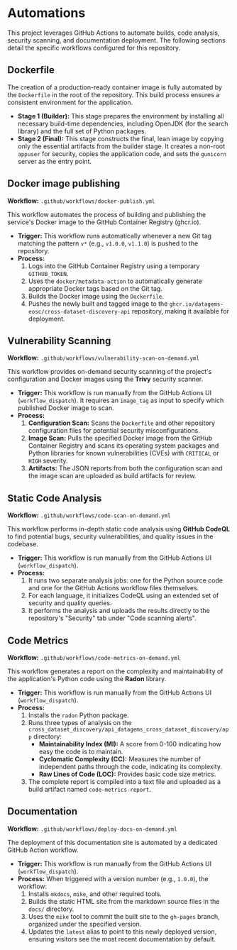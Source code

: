 # Automations

This project leverages GitHub Actions to automate builds, code analysis, security scanning, and documentation deployment. The following sections detail the specific workflows configured for this repository.

## Dockerfile

The creation of a production-ready container image is fully automated by the `Dockerfile` in the root of the repository. This build process ensures a consistent environment for the application.

-   **Stage 1 (Builder):** This stage prepares the environment by installing all necessary build-time dependencies, including OpenJDK (for the search library) and the full set of Python packages.
-   **Stage 2 (Final):** This stage constructs the final, lean image by copying only the essential artifacts from the builder stage. It creates a non-root `appuser` for security, copies the application code, and sets the `gunicorn` server as the entry point.

## Docker image publishing

**Workflow:** `.github/workflows/docker-publish.yml`

This workflow automates the process of building and publishing the service's Docker image to the GitHub Container Registry (ghcr.io).

-   **Trigger:** This workflow runs automatically whenever a new Git tag matching the pattern `v*` (e.g., `v1.0.0`, `v1.1.0`) is pushed to the repository.
-   **Process:**
    1.  Logs into the GitHub Container Registry using a temporary `GITHUB_TOKEN`.
    2.  Uses the `docker/metadata-action` to automatically generate appropriate Docker tags based on the Git tag.
    3.  Builds the Docker image using the `Dockerfile`.
    4.  Pushes the newly built and tagged image to the `ghcr.io/datagems-eosc/cross-dataset-discovery-api` repository, making it available for deployment.

## Vulnerability Scanning

**Workflow:** `.github/workflows/vulnerability-scan-on-demand.yml`

This workflow provides on-demand security scanning of the project's configuration and Docker images using the **Trivy** security scanner.

-   **Trigger:** This workflow is run manually from the GitHub Actions UI (`workflow_dispatch`). It requires an `image_tag` as input to specify which published Docker image to scan.
-   **Process:**
    1.  **Configuration Scan:** Scans the `Dockerfile` and other repository configuration files for potential security misconfigurations.
    2.  **Image Scan:** Pulls the specified Docker image from the GitHub Container Registry and scans its operating system packages and Python libraries for known vulnerabilities (CVEs) with `CRITICAL` or `HIGH` severity.
    3.  **Artifacts:** The JSON reports from both the configuration scan and the image scan are uploaded as build artifacts for review.

## Static Code Analysis

**Workflow:** `.github/workflows/code-scan-on-demand.yml`

This workflow performs in-depth static code analysis using **GitHub CodeQL** to find potential bugs, security vulnerabilities, and quality issues in the codebase.

-   **Trigger:** This workflow is run manually from the GitHub Actions UI (`workflow_dispatch`).
-   **Process:**
    1.  It runs two separate analysis jobs: one for the Python source code and one for the GitHub Actions workflow files themselves.
    2.  For each language, it initializes CodeQL using an extended set of security and quality queries.
    3.  It performs the analysis and uploads the results directly to the repository's "Security" tab under "Code scanning alerts".

## Code Metrics

**Workflow:** `.github/workflows/code-metrics-on-demand.yml`

This workflow generates a report on the complexity and maintainability of the application's Python code using the **Radon** library.

-   **Trigger:** This workflow is run manually from the GitHub Actions UI (`workflow_dispatch`).
-   **Process:**
    1.  Installs the `radon` Python package.
    2.  Runs three types of analysis on the `cross_dataset_discovery/api_datagems_cross_dataset_discovery/app` directory:
        -   **Maintainability Index (MI):** A score from 0-100 indicating how easy the code is to maintain.
        -   **Cyclomatic Complexity (CC):** Measures the number of independent paths through the code, indicating its complexity.
        -   **Raw Lines of Code (LOC):** Provides basic code size metrics.
    3.  The complete report is compiled into a text file and uploaded as a build artifact named `code-metrics-report`.

## Documentation

**Workflow:** `.github/workflows/deploy-docs-on-demand.yml`

The deployment of this documentation site is automated by a dedicated GitHub Action workflow.

-   **Trigger:** This workflow is run manually from the GitHub Actions UI (`workflow_dispatch`).
-   **Process:** When triggered with a version number (e.g., `1.0.0`), the workflow:
    1.  Installs `mkdocs`, `mike`, and other required tools.
    2.  Builds the static HTML site from the markdown source files in the `docs/` directory.
    3.  Uses the `mike` tool to commit the built site to the `gh-pages` branch, organized under the specified version.
    4.  Updates the `latest` alias to point to this newly deployed version, ensuring visitors see the most recent documentation by default.
